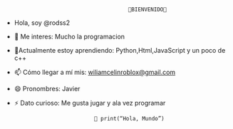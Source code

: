                                            🎉BIENVENIDO🎉

- Hola, soy @rodss2
- 👀 Me interes: Mucho la programacion
- 🌱Actualmente estoy aprendiendo: Python,Html,JavaScript y un poco de c++
- 📫 Cómo llegar a mí mis: wiliamcelinroblox@gmail.com
- 😄 Pronombres: Javier
- ⚡ Dato curioso: Me gusta jugar y ala vez programar

                               🤖 print(“Hola, Mundo”)
